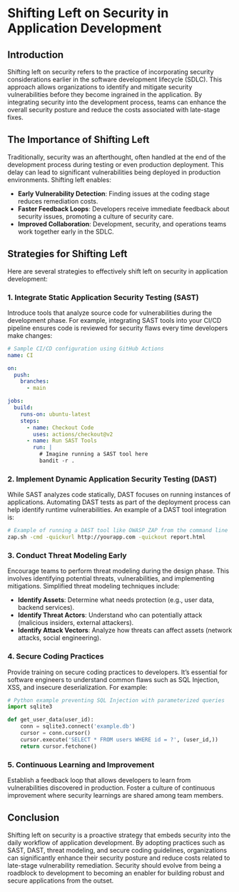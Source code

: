 # Shifting Left on Security in Application Development

## Introduction
Shifting left on security refers to the practice of incorporating security considerations earlier in the software development lifecycle (SDLC). This approach allows organizations to identify and mitigate security vulnerabilities before they become ingrained in the application. By integrating security into the development process, teams can enhance the overall security posture and reduce the costs associated with late-stage fixes.

## The Importance of Shifting Left
Traditionally, security was an afterthought, often handled at the end of the development process during testing or even production deployment. This delay can lead to significant vulnerabilities being deployed in production environments. Shifting left enables:
- **Early Vulnerability Detection**: Finding issues at the coding stage reduces remediation costs.
- **Faster Feedback Loops**: Developers receive immediate feedback about security issues, promoting a culture of security care.
- **Improved Collaboration**: Development, security, and operations teams work together early in the SDLC.

## Strategies for Shifting Left
Here are several strategies to effectively shift left on security in application development:

### 1. Integrate Static Application Security Testing (SAST)
Introduce tools that analyze source code for vulnerabilities during the development phase. For example, integrating SAST tools into your CI/CD pipeline ensures code is reviewed for security flaws every time developers make changes:

```yaml
# Sample CI/CD configuration using GitHub Actions
name: CI

on:
  push:
    branches:
      - main

jobs:
  build:
    runs-on: ubuntu-latest
    steps:
      - name: Checkout Code
        uses: actions/checkout@v2
      - name: Run SAST Tools
        run: |
          # Imagine running a SAST tool here
          bandit -r .
```

### 2. Implement Dynamic Application Security Testing (DAST)
While SAST analyzes code statically, DAST focuses on running instances of applications. Automating DAST tests as part of the deployment process can help identify runtime vulnerabilities. An example of a DAST tool integration is:

```bash
# Example of running a DAST tool like OWASP ZAP from the command line
zap.sh -cmd -quickurl http://yourapp.com -quickout report.html
```

### 3. Conduct Threat Modeling Early
Encourage teams to perform threat modeling during the design phase. This involves identifying potential threats, vulnerabilities, and implementing mitigations. Simplified threat modeling techniques include:

- **Identify Assets**: Determine what needs protection (e.g., user data, backend services).
- **Identify Threat Actors**: Understand who can potentially attack (malicious insiders, external attackers).
- **Identify Attack Vectors**: Analyze how threats can affect assets (network attacks, social engineering).

### 4. Secure Coding Practices
Provide training on secure coding practices to developers. It’s essential for software engineers to understand common flaws such as SQL Injection, XSS, and insecure deserialization. For example:

```python
# Python example preventing SQL Injection with parameterized queries
import sqlite3

def get_user_data(user_id):
    conn = sqlite3.connect('example.db')
    cursor = conn.cursor()
    cursor.execute('SELECT * FROM users WHERE id = ?', (user_id,))
    return cursor.fetchone()
```

### 5. Continuous Learning and Improvement
Establish a feedback loop that allows developers to learn from vulnerabilities discovered in production. Foster a culture of continuous improvement where security learnings are shared among team members.

## Conclusion
Shifting left on security is a proactive strategy that embeds security into the daily workflow of application development. By adopting practices such as SAST, DAST, threat modeling, and secure coding guidelines, organizations can significantly enhance their security posture and reduce costs related to late-stage vulnerability remediation. Security should evolve from being a roadblock to development to becoming an enabler for building robust and secure applications from the outset.
